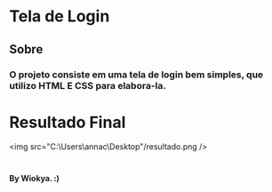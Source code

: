 # Tela de Login

## Sobre

### O projeto consiste em uma tela de login bem simples, que utilizo HTML E CSS para elabora-la.

# Resultado Final

<img src="C:\Users\annac\Desktop"/resultado.png />
#
#### By Wiokya. :)
